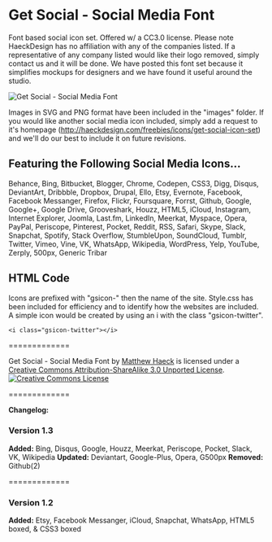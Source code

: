 Get Social - Social Media Font
=============

Font based social icon set. Offered w/ a CC3.0 license. Please note HaeckDesign has no affiliation with any of the companies listed. If a representative of any company listed would like their logo removed, simply contact us and it will be done. We have posted this font set because it simplifies mockups for designers and we have found it useful around the studio.

<img src="https://s3-us-west-2.amazonaws.com/haeck/getsocial/Get-Social-Social-Icon-Font-Example.jpg" title="Get Social - Social Media Font" alt="Get Social - Social Media Font" />

Images in SVG and PNG format have been included in the "images" folder.  If you would like another social media icon included, simply add a request to it's homepage (http://haeckdesign.com/freebies/icons/get-social-icon-set) and we'll do our best to include it on future revisions.


## Featuring the Following Social Media Icons... ##

Behance, Bing, Bitbucket, Blogger, Chrome, Codepen, CSS3, Digg, Disqus, DeviantArt, Dribbble, Dropbox, Drupal, Ello, Etsy, Evernote, Facebook, Facebook Messanger, Firefox, Flickr, Foursquare, Forrst, Github, Google, Google+, Google Drive, Grooveshark, Houzz, HTML5, iCloud, Instagram, Internet Explorer, Joomla, Last.fm, LinkedIn, Meerkat, Myspace, Opera, PayPal, Periscope, Pinterest, Pocket, Reddit, RSS, Safari, Skype, Slack, Snapchat, Spotify, Stack Overflow, StumbleUpon, SoundCloud, Tumblr, Twitter, Vimeo, Vine, VK, WhatsApp, Wikipedia, WordPress, Yelp, YouTube, Zerply, 500px, Generic Tribar


## HTML Code ##

Icons are prefixed with "gsicon-" then the name of the site. Style.css has been included for efficiency and to identify how the websites are included. A simple icon would be created by using an i with the class "gsicon-twitter".

```<i class="gsicon-twitter"></i>```


=============

<span xmlns:dct="http://purl.org/dc/terms/" href="http://purl.org/dc/dcmitype/StillImage" property="dct:title" rel="dct:type">Get Social - Social Media Font</span> by <a xmlns:cc="http://creativecommons.org/ns#" href="http://haeckdesign.com/freebies/icons/get-social-icon-font" property="cc:attributionName" rel="cc:attributionURL">Matthew Haeck</a> is licensed under a <a rel="license" href="http://creativecommons.org/licenses/by-sa/3.0/deed.en_US">Creative Commons Attribution-ShareAlike 3.0 Unported License</a>.<br />
<a rel="license" href="http://creativecommons.org/licenses/by-sa/3.0/deed.en_US"><img alt="Creative Commons License" style="border-width:0" src="http://i.creativecommons.org/l/by-sa/3.0/80x15.png" /></a>

=============


**Changelog:**


### Version 1.3 ###

**Added:** Bing, Disqus, Google, Houzz, Meerkat, Periscope, Pocket, Slack, VK, Wikipedia
**Updated:** Deviantart, Google-Plus, Opera, G500px
**Removed:** Github(2)

=============

### Version 1.2 ###

**Added:** Etsy, Facebook Messanger, iCloud, Snapchat, WhatsApp, HTML5 boxed, & CSS3 boxed
